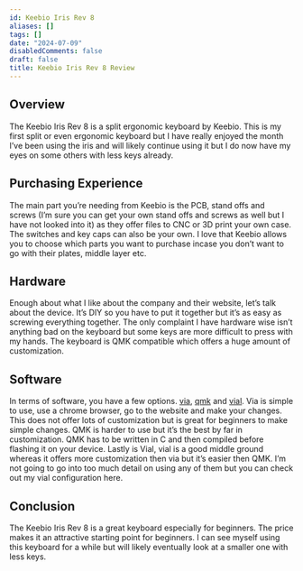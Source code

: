 ```yaml
---
id: Keebio Iris Rev 8
aliases: []
tags: []
date: "2024-07-09"
disabledComments: false
draft: false
title: Keebio Iris Rev 8 Review
---
```


## Overview
The Keebio Iris Rev 8 is a split ergonomic keyboard by Keebio. This is my first split or even ergonomic keyboard but I have really enjoyed the month I’ve been using the iris and will likely continue using it but I do now have my eyes on some others with less keys already.

## Purchasing Experience
The main part you’re needing from Keebio is the PCB, stand offs and screws (I’m sure you can get your own stand offs and screws as well but I have not looked into it) as they offer files to CNC or 3D print your own case. The switches and key caps can also be your own. I love that Keebio allows you to choose which parts you want to purchase incase you don’t want to go with their plates, middle layer etc.

## Hardware
Enough about what I like about the company and their website, let’s talk about the device. It’s DIY so you have to put it together but it’s as easy as screwing everything together. The only complaint I have hardware wise isn’t anything bad on the keyboard but some keys are more difficult to press with my hands. The keyboard is QMK compatible which offers a huge amount of customization.

## Software
In terms of software, you have a few options. [via](usevia.app), [qmk](https://qmk.fm/) and [vial](https://get.vial.today/). Via is simple to use, use a chrome browser, go to the website and make your changes. This does not offer lots of customization but is great for beginners to make simple changes. QMK is harder to use but it’s the best by far in customization. QMK has to be written in C and then compiled before flashing it on your device. Lastly is Vial, vial is a good middle ground whereas it offers more customization then via but it’s easier then QMK. I’m not going to go into too much detail on using any of them but you can check out my vial configuration here.

## Conclusion
The Keebio Iris Rev 8 is a great keyboard especially for beginners. The price makes it an attractive starting point for beginners. I can see myself using this keyboard for a while but will likely eventually look at a smaller one with less keys.
